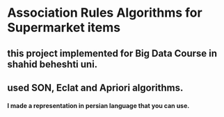 # Association Rules Algorithms for Supermarket items
## this project implemented for Big Data Course in shahid beheshti uni.
## used SON, Eclat and Apriori algorithms.
#### I made a representation in persian language that you can use.
